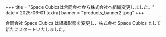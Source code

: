 +++
title = "Space Cubicsは合同会社から株式会社へ組織変更しました。"
date = 2025-06-01
[extra]
banner = "products_banner2.jpeg"
+++

合同会社 Space Cubics は組織形態を変更し、株式会社 Space Cubics として新たにスタートいたしました。
